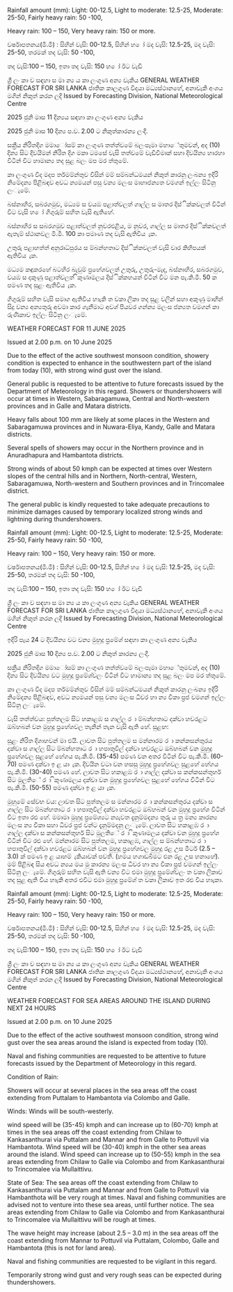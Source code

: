Rainfall amount (mm): Light: 00-12.5, Light to moderate: 12.5-25, Moderate: 25-50, Fairly heavy rain: 50 -100,

Heavy rain: 100 – 150, Very heavy rain: 150 or more.

වර්ෂාපතනය(මි.මී) : සිහින් වැසි: 00-12.5, සිහින් හ ෝ මද වැසි: 12.5-25, මද වැසි: 25-50, තරමක් තද වැසි: 50 -100,

තද වැසි:100 – 150, ඉතා තද වැසි: 150 හ ෝ ඊට වැඩි

ශ්‍රී ලං කා ව සඳහා ස මා න්‍ය ය කා ලංගුණ අන්‍ය වැකිය GENERAL WEATHER FORECAST FOR SRI LANKA ජාතික කාලගුණ විදයා මධ්‍යස්ථානහේ, අනාවැකි අංශය මගින් නිකුත් කරන ලදි Issued by Forecasting Division, National Meteorological Centre

2025 ජුනි මාස 11 දින්‍යය සඳහා කා ලංගුණ අන්‍ය වැකිය

2025 ජුනි මාස 10 දින්‍ය ප.ව. 2.00 ට නිකුත්කාරන්‍ය ලංදී.

සක්‍රීය නිරිතදිග මමාෝසම් කා ලංගුණ තත්ත්වමේ බලංපෑමා මහාේතුමවන්, අද (10) දින්‍ය සිට දිවයිමන් නිරිත දිග මකා ටමසේ වැසි තත්වමේ වැඩිවීමාක් සහා දිවයින්‍ය හාරහා විටින් විට හාමාන්‍ය තද සුළ බලං මප මර ත්තුමේ.

කා ලංගුණ විද මදප ර්තමම්න්තුව විසින් මම් සම්බන්ධමයන් නිකුත් කාරනු ලංබන්‍ය ඉදිරි නිමේදන්‍ය පිළිබඳව අවධ න්‍යමයන් පසු වන්‍ය මලංස මාහාජන්‍යත වමගන් ඉල්ලං සිටිනු ලංැමේ.

බස්නාහිර, සබරගමුව, මධ්‍යම ස වයඹ පළාත්වලත් ගාල්ල ස මාතර දිස්ික්කවලත් විටින් විට වැසි හ ෝ ගිගුරුම් සහිත වැසි ඇතිහේ.

බස්නාහිර ස සබරගමුව පළාත්වලත් නුවරඑළිය, ම නුවර, ගාල්ල ස මාතර දිස්ික්කවලත් ඇතැම් ස්ථානවල මි.මී. 100 කා පමාණ තද වැසි ඇතිවිය ැක.

උතුරු පළාහත්ත් අනුරාධ්‍පුරය ස ම්බන්හතාට දිස්ික්කවලත් වැසි වාර කිහිපයක් ඇතිවිය ැක.

මධ්‍යම කඳුකරහේ බටහිර බැවුම් ප්‍රහේශවලත් උතුරු, උතුරු-මැද, බස්නාහිර, සබරගමුව, වයඹ ස දකුණු පළාත්වලත් ිකුණාමලය දිස්ික්කහයත් විටින් විට මන පැ.කි.මී. 50 ක පමණ තද සුළං ඇතිවිය ැක.

ගිගුරුම් සහිත වැසි සමාග ඇතිවිය හාැකි ත වකා ලිකා තද සුළ වලින් සහා අකුණු මාඟින් සිදු වන්‍ය අන්‍යතුරු අවමා කාර ගැනීමාට අවශ්‍ පියවර ගන්න්‍ය මලංස ජන්‍යත වමගන් කා රුණිකාව ඉල්ලං සිටිනු ලංැමේ.

WEATHER FORECAST FOR 11 JUNE 2025

Issued at 2.00 p.m. on 10 June 2025

Due to the effect of the active southwest monsoon condition, showery condition is expected to enhance in the southwestern part of the island from today (10), with strong wind gust over the island.

General public is requested to be attentive to future forecasts issued by the Department of Meteorology in this regard. Showers or thundershowers will occur at times in Western, Sabaragamuwa, Central and North-western provinces and in Galle and Matara districts.

Heavy falls about 100 mm are likely at some places in the Western and Sabaragamuwa provinces and in Nuwara-Eliya, Kandy, Galle and Matara districts.

Several spells of showers may occur in the Northern province and in Anuradhapura and Hambantota districts.

Strong winds of about 50 kmph can be expected at times over Western slopes of the central hills and in Northern, North-central, Western, Sabaragamuwa, North-western and Southern provinces and in Trincomalee district.

The general public is kindly requested to take adequate precautions to minimize damages caused by temporary localized strong winds and lightning during thundershowers.

Rainfall amount (mm): Light: 00-12.5, Light to moderate: 12.5-25, Moderate: 25-50, Fairly heavy rain: 50 -100,

Heavy rain: 100 – 150, Very heavy rain: 150 or more.

වර්ෂාපතනය(මි.මී) : සිහින් වැසි: 00-12.5, සිහින් හ ෝ මද වැසි: 12.5-25, මද වැසි: 25-50, තරමක් තද වැසි: 50 -100,

තද වැසි:100 – 150, ඉතා තද වැසි: 150 හ ෝ ඊට වැඩි

ශ්‍රී ලං කා ව සඳහා ස මා න්‍ය ය කා ලංගුණ අන්‍ය වැකිය GENERAL WEATHER FORECAST FOR SRI LANKA ජාතික කාලගුණ විදයා මධ්‍යස්ථානහේ, අනාවැකි අංශය මගින් නිකුත් කරන ලදි Issued by Forecasting Division, National Meteorological Centre

ඉදිරි පැය 24 ට දිවයින්‍ය වට වන්‍ය මුහුදු ප්‍රමේශ්‍ සඳහා කා ලංගුණ අන්‍ය වැකිය

2025 ජුනි මාස 10 දින්‍ය ප.ව. 2.00 ට නිකුත් කාරන්‍ය ලංදී.

සක්‍රීය නිරිතදිග මමාෝසම් කා ලංගුණ තත්ත්වමේ බලංපෑමා මහාේතුමවන්, අද (10) දින්‍ය සිට දිවයින්‍ය වට මුහුදු ප්‍රමේශ්‍වලං විටින් විට හාමාන්‍ය තද සුළ බලං මප මර ත්තුමේ.

කා ලංගුණ විද මදප ර්තමම්න්තුව විසින් මම් සම්බන්ධමයන් නිකුත් කාරනු ලංබන්‍ය ඉදිරි නිමේදන්‍ය පිළිබඳව, අවධ න්‍යමයන් පසු වන්‍ය මලංස ධීවර හා න්‍ය විකා ප්‍රජ වමගන් ඉල්ලං සිටිනු ලංැමේ.

වැසි තත්ත්වය: පුත්තලම සිට හකාළඹ ස ගාල්ල ර ා ම්බන්හතාට දක්වා හවරළට ඔබ්හබන් වන මුහුදු ප්‍රහේශවල තැනින් තැන වැසි ඇති හේ. සුළඟ:

සුළං නිරිත දිශාහවන් මා එයි. ලාවත සිට පුත්තලම ස මන්නාරම ර ා කන්කසන්තුරය දක්වා ස ගාල්ල සිට ම්බන්හතාට ර ා හපාතුවිල් දක්වා හවරළට ඔබ්හබන් වන මුහුදු ප්‍රහේශවල සුළහේ හේගය පැ.කි.මී. (35-45) පමණ වන අතර විටින් විට පැ.කි.මී. (60-70) පමණ දක්වා ඉ ළ යා ැක. දිවයින වටා වන හසසු මුහුදු ප්‍රහේශවල සුළහේ හේගය පැ.කි.මී. (30-40) පමණ හේ. ලාවත සිට හකාළඹ ර ා ගාල්ල දක්වා ස කන්කසන්තුහර් සිට මුලතිේ ර ා ිකුණාමලය දක්වා වන මුහුදු ප්‍රහේශවල සුළහේ හේගය විටින් විට පැ.කි.මී. (50-55) පමණ දක්වා ඉ ළ යා ැක.

මුහුමේ සේවභ වය: ලාවත සිට පුත්තලම ස මන්නාරම ර ා කන්කසන්තුරය දක්වා ස ගාල්ල සිට ම්බන්හතාට ර ා හපාතුවිල් දක්වා හවරළට ඔබ්හබන් වන මුහුදු ප්‍රහේශ විටින් විට ඉතා රළු හේ. මමාමා මුහුදු ප්‍රමේශ්‍යට න්‍යැවත දැනුම්මදන්‍ය තුරු ය ත්‍ර මන්‍ය කාරන්‍ය මලංස න්‍ය විකා සහා ධීවර ප්‍රජ වන්ට දැනුම්මදනු ලංැමේ. ලාවත සිට හකාළඹ ර ා ගාල්ල දක්වා ස කන්කසන්තුහර් සිට මුලතිේ ර ා ිකුණාමලය දක්වා වන මුහුදු ප්‍රහේශ විටින් විට රළු හේ. මන්නාරම සිට පුත්තලම, හකාළඹ, ගාල්ල ස ම්බන්හතාට ර ා හපාතුවිල් දක්වා හවරළට ඔබ්හබන් වන මුහුදු ප්‍රහේශවල මුහුදු රළ උස මීටර් (2.5 – 3.0) ක් පමණ ඉ ළ යාහම් ැකියාවක් පවතී. (හමය හගාඩබිමට එන රළ උස හනාහේ). මම් පිළිබඳ සිය අවධ න්‍යය මය මු කාරන්‍ය මලංස ධීවර හා න්‍ය විකා ප්‍රජ වමගන් ඉල්ලං සිටිනු ලංැමේ. ගිගුරුම් සහිත වැසි ඇති වන්‍ය විට එමා මුහුදු ප්‍රමේශ්‍වලං ත වකා ලිකාව තද සුළ ඇති විය හාැකි අතර එවිට එමා මුහුදු ප්‍රමේශ්‍ ත වකා ලිකාව ඉත රළු විය හාැකා.

Rainfall amount (mm): Light: 00-12.5, Light to moderate: 12.5-25, Moderate: 25-50, Fairly heavy rain: 50 -100,

Heavy rain: 100 – 150, Very heavy rain: 150 or more.

වර්ෂාපතනය(මි.මී) : සිහින් වැසි: 00-12.5, සිහින් හ ෝ මද වැසි: 12.5-25, මද වැසි: 25-50, තරමක් තද වැසි: 50 -100,

තද වැසි:100 – 150, ඉතා තද වැසි: 150 හ ෝ ඊට වැඩි

ශ්‍රී ලං කා ව සඳහා ස මා න්‍ය ය කා ලංගුණ අන්‍ය වැකිය GENERAL WEATHER FORECAST FOR SRI LANKA ජාතික කාලගුණ විදයා මධ්‍යස්ථානහේ, අනාවැකි අංශය මගින් නිකුත් කරන ලදි Issued by Forecasting Division, National Meteorological Centre

WEATHER FORECAST FOR SEA AREAS AROUND THE ISLAND DURING NEXT 24 HOURS

Issued at 2.00 p.m. on 10 June 2025

Due to the effect of the active southwest monsoon condition, strong wind gust over the sea areas around the island is expected from today (10).

Naval and fishing communities are requested to be attentive to future forecasts issued by the Department of Meteorology in this regard.

Condition of Rain:

Showers will occur at several places in the sea areas off the coast extending from Puttalam to Hambantota via Colombo and Galle.

Winds: Winds will be south-westerly.

wind speed will be (35-45) kmph and can increase up to (60-70) kmph at times in the sea areas off the coast extending from Chilaw to Kankasanthurai via Puttalam and Mannar and from Galle to Pottuvil via Hambantota. Wind speed will be (30-40) kmph in the other sea areas around the island. Wind speed can increase up to (50-55) kmph in the sea areas extending from Chilaw to Galle via Colombo and from Kankasanthurai to Trincomalee via Mullaittivu.

State of Sea: The sea areas off the coast extending from Chilaw to Kankasanthurai via Puttalam and Mannar and from Galle to Pottuvil via Hambanthota will be very rough at times. Naval and fishing communities are advised not to venture into these sea areas, until further notice. The sea areas extending from Chilaw to Galle via Colombo and from Kankasanthurai to Trincomalee via Mullaittivu will be rough at times.

The wave height may increase (about 2.5 – 3.0 m) in the sea areas off the coast extending from Mannar to Pottuvil via Puttalam, Colombo, Galle and Hambantota (this is not for land area).

Naval and fishing communities are requested to be vigilant in this regard.

Temporarily strong wind gust and very rough seas can be expected during thundershowers.